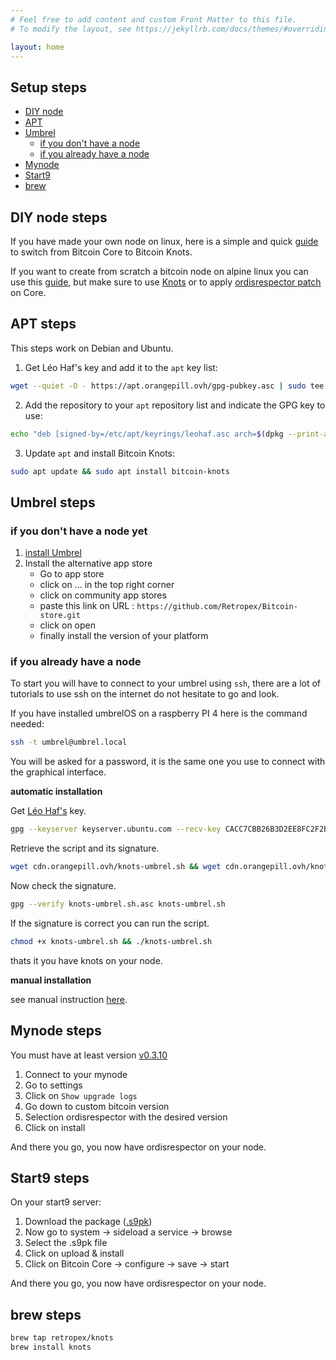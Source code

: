 ```yaml
---
# Feel free to add content and custom Front Matter to this file.
# To modify the layout, see https://jekyllrb.com/docs/themes/#overriding-theme-defaults

layout: home
---
```


## Setup steps

* [DIY node](#diy-node-steps)
* [APT](#apt-steps)
* [Umbrel](#umbrel-steps)
    * [if you don't have a node](#if-you-dont-have-a-node)
    * [if you already have a node](#if-you-already-have-a-node)
* [Mynode](#mynode-steps)
* [Start9](#start9-steps)
* [brew](#brew-steps)

## DIY node steps

If you have made your own node on linux, here is a simple and quick [guide](https://jesterhodl.com/raspibolt-replacing-bitcoin-core-with-knots/) to switch from Bitcoin Core to Bitcoin Knots.

If you want to create from scratch a bitcoin node on alpine linux you can use this [guide](https://microbolt.guide/en-US), but make sure to use [Knots](https://microbolt.guide/en-US/bitcoin/bitcoin-client/bitcoin-knots) or to apply [ordisrespector patch](https://microbolt.guide/en-US/bitcoin/bitcoin-client/bitcoin-core#apply-patches) on Core.

## APT steps

This steps work on Debian and Ubuntu.

1. Get Léo Haf's key and add it to the `apt` key list:

```bash
wget --quiet -O - https://apt.orangepill.ovh/gpg-pubkey.asc | sudo tee /etc/apt/keyrings/leohaf.asc
```

2. Add the repository to your `apt` repository list and indicate the GPG key to use:

```bash
echo "deb [signed-by=/etc/apt/keyrings/leohaf.asc arch=$(dpkg --print-architecture)] https://apt.orangepill.ovh stable main" | sudo tee /etc/apt/sources.list.d/bitcoin-knots.list
```

3. Update `apt` and install Bitcoin Knots:

```bash
sudo apt update && sudo apt install bitcoin-knots
```

## Umbrel steps

### if you don't have a node yet

1. [install Umbrel](https://umbrel.com/umbrelos#install) 
2. Install the alternative app store
    - Go to app store
    - click on ... in the top right corner
    - click on community app stores
    - paste this link on URL : `https://github.com/Retropex/Bitcoin-store.git`
    - click on open
    - finally install the version of your platform


### if you already have a node

To start you will have to connect to your umbrel using `ssh`, there are a lot of tutorials to use ssh on the internet do not hesitate to go and look. 

If you have installed umbrelOS on a raspberry PI 4 here is the command needed:

```bash
ssh -t umbrel@umbrel.local
```

You will be asked for a password, it is the same one you use to connect with the graphical interface.

**automatic installation**

Get [Léo Haf's](https://twitter.com/leo_haf) key.

```bash
gpg --keyserver keyserver.ubuntu.com --recv-key CACC7CBB26B3D2EE8FC2F2BC0E37EBAB8574F005
```

Retrieve the script and its signature.

```bash
wget cdn.orangepill.ovh/knots-umbrel.sh && wget cdn.orangepill.ovh/knots-umbrel.sh.asc
```

Now check the signature.

```bash 
gpg --verify knots-umbrel.sh.asc knots-umbrel.sh
```

If the signature is correct you can run the script.

```bash
chmod +x knots-umbrel.sh && ./knots-umbrel.sh
```

thats it you have knots on your node.

**manual installation**

see manual instruction [here](/doc/manual-umbrel.markdown).

## Mynode steps

You must have at least version [v0.3.10](https://github.com/mynodebtc/mynode/blob/776ccb35d1939b76de429dd129247425cd911f17/CHANGELOG#L4)

1. Connect to your mynode
2. Go to settings
3. Click on `Show upgrade logs`
4. Go down to custom bitcoin version
5. Selection ordisrespector with the desired version
6. Click on install

And there you go, you now have ordisrespector on your node.

## Start9 steps

On your start9 server:

1. Download the package ([.s9pk](https://github.com/Retropex/ordisrespector-startos/releases/tag/v26.0%2BordisrespectorV1))
2. Now go to system -> sideload a service -> browse
3. Select the .s9pk file
4. Click on upload & install
5. Click on Bitcoin Core -> configure -> save -> start

And there you go, you now have ordisrespector on your node.

## brew steps

```bash
brew tap retropex/knots
brew install knots
```